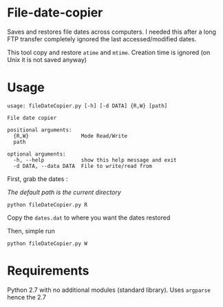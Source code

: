 # File-date-copier #

Saves and restores file dates across computers. I needed this after a long FTP transfer completely ignored the last accessed/modified dates.

This tool copy and restore `atime` and `mtime`. Creation time is ignored (on Unix it is not saved anyway)

# Usage #

	usage: fileDateCopier.py [-h] [-d DATA] {R,W} [path]

	File date copier

	positional arguments:
	  {R,W}                 Mode Read/Write
	  path

	optional arguments:
	  -h, --help            show this help message and exit
	  -d DATA, --data DATA  File to write/read from

First, grab the dates :

*The default path is the current directory*

	python fileDateCopier.py R

Copy the `dates.dat` to where you want the dates restored

Then, simple run

	python fileDateCopier.py W



# Requirements #

Python 2.7 with no additional modules (standard library). Uses `argparse` hence the 2.7

